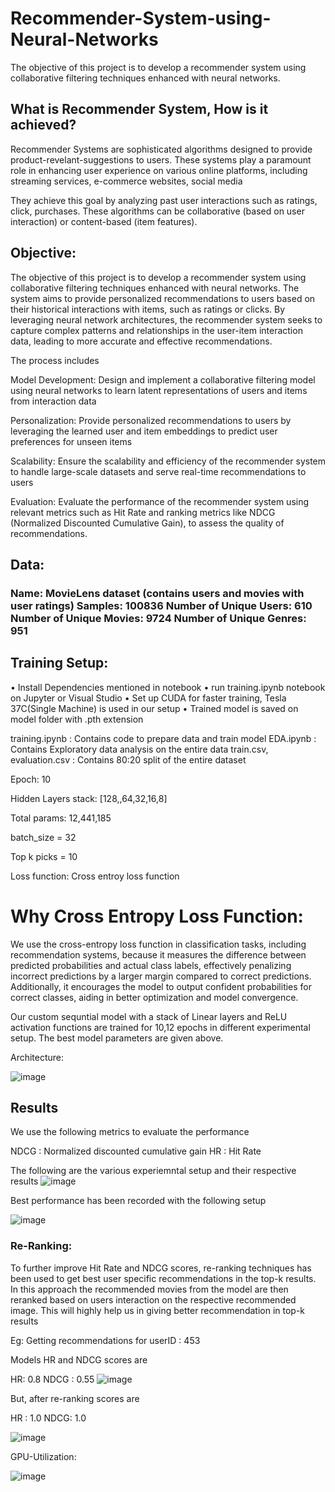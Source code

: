 # Recommender-System-using-Neural-Networks
The objective of this project is to develop a recommender system using collaborative filtering techniques enhanced with neural networks. 
## What is Recommender System, How is it achieved?
Recommender Systems are sophisticated algorithms designed to provide product-revelant-suggestions to users. These systems play a paramount role in enhancing user experience on various online platforms, including streaming services, e-commerce websites, social media

They achieve this goal by analyzing past user interactions such as ratings, click, purchases. These algorithms can be collaborative (based on user interaction) or content-based (item features).

## Objective:
The objective of this project is to develop a recommender system using collaborative filtering techniques enhanced with neural networks. The system aims to provide personalized recommendations to users based on their historical interactions with items, such as ratings or clicks. By leveraging neural network architectures, the recommender system seeks to capture complex patterns and relationships in the user-item interaction data, leading to more accurate and effective recommendations.

The process includes

Model Development: Design and implement a collaborative filtering model using neural networks to learn latent representations of users and items from interaction data

Personalization: Provide personalized recommendations to users by leveraging the learned user and item embeddings to predict user preferences for unseen items

Scalability: Ensure the scalability and efficiency of the recommender system to handle large-scale datasets and serve real-time recommendations to users

Evaluation: Evaluate the performance of the recommender system using relevant metrics such as Hit Rate and ranking metrics like NDCG (Normalized Discounted Cumulative Gain), to assess the quality of recommendations.

## Data:
### Name: MovieLens dataset (contains users and movies with user ratings) Samples: 100836 Number of Unique Users: 610 Number of Unique Movies: 9724 Number of Unique Genres: 951

## Training Setup:
•	Install Dependencies mentioned in notebook
•	run training.ipynb notebook on Jupyter or Visual Studio
•	Set up CUDA for faster training, Tesla 37C(Single Machine) is used in our setup
•	Trained model is saved on model folder with .pth extension

training.ipynb : Contains code to prepare data and train model EDA.ipynb : Contains Exploratory data analysis on the entire data train.csv, evaluation.csv : Contains 80:20 split of the entire dataset

Epoch: 10

Hidden Layers stack: [128,,64,32,16,8]

Total params: 12,441,185

batch_size = 32

Top k picks = 10

Loss function: Cross entroy loss function

# Why Cross Entropy Loss Function:

We use the cross-entropy loss function in classification tasks, including recommendation systems, because it measures the difference between predicted probabilities and actual class labels, effectively penalizing incorrect predictions by a larger margin compared to correct predictions. Additionally, it encourages the model to output confident probabilities for correct classes, aiding in better optimization and model convergence.

Our custom sequntial model with a stack of Linear layers and ReLU activation functions are trained for 10,12 epochs in different experimental setup. The best model parameters are given above.

Architecture:

![image](https://github.com/user-attachments/assets/a327cdf7-35c9-40b9-9b98-c1d93dc32c3d)


## Results 
We use the following metrics to evaluate the performance

NDCG : Normalized discounted cumulative gain HR : Hit Rate

The following are the various experiemntal setup and their respective results
![image](https://github.com/user-attachments/assets/7bb6377f-5838-4b0c-a434-9eeacd08d0bb)


Best performance has been recorded with the following setup

![image](https://github.com/user-attachments/assets/a32d23db-e83f-4429-8563-37682823d593)

### Re-Ranking:

To further improve Hit Rate and NDCG scores, re-ranking techniques has been used to get best user specific recommendations in the top-k results. In this approach the recommended movies from the model are then reranked based on users interaction on the respective recommended image. This will highly help us in giving better recommendation in top-k results

Eg:
Getting recommendations for userID : 453

Models HR and NDCG scores are

HR: 0.8 NDCG : 0.55
![image](https://github.com/user-attachments/assets/3809aa14-a3a0-4cc7-9afc-7ac51e8e1c2b)

But, after re-ranking scores are

HR : 1.0 NDCG: 1.0

![image](https://github.com/user-attachments/assets/f48b3f95-6a69-41c2-bf60-fd092ec5c0d7)

GPU-Utilization:

![image](https://github.com/user-attachments/assets/a0d1225e-5fba-48a0-a979-430aa7ccc2d9)


